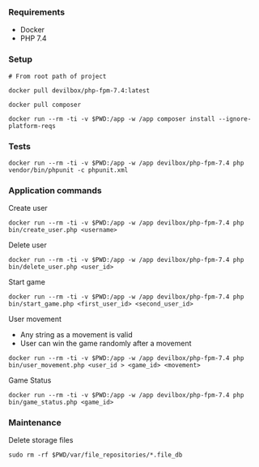 ### Requirements

   * Docker
   * PHP 7.4

 
### Setup
    # From root path of project
        
    docker pull devilbox/php-fpm-7.4:latest
        
    docker pull composer
            
    docker run --rm -ti -v $PWD:/app -w /app composer install --ignore-platform-reqs
        

### Tests
        
    docker run --rm -ti -v $PWD:/app -w /app devilbox/php-fpm-7.4 php vendor/bin/phpunit -c phpunit.xml


### Application commands

Create user
 
    docker run --rm -ti -v $PWD:/app -w /app devilbox/php-fpm-7.4 php bin/create_user.php <username>
        
Delete user 
        
    docker run --rm -ti -v $PWD:/app -w /app devilbox/php-fpm-7.4 php bin/delete_user.php <user_id>

Start game
        
    docker run --rm -ti -v $PWD:/app -w /app devilbox/php-fpm-7.4 php bin/start_game.php <first_user_id> <second_user_id>

User movement 

- Any string as a movement is valid
- User can win the game randomly after a movement

```
docker run --rm -ti -v $PWD:/app -w /app devilbox/php-fpm-7.4 php bin/user_movement.php <user_id > <game_id> <movement>
```

Game Status
        
    docker run --rm -ti -v $PWD:/app -w /app devilbox/php-fpm-7.4 php bin/game_status.php <game_id>


### Maintenance

Delete storage files
        
    sudo rm -rf $PWD/var/file_repositories/*.file_db